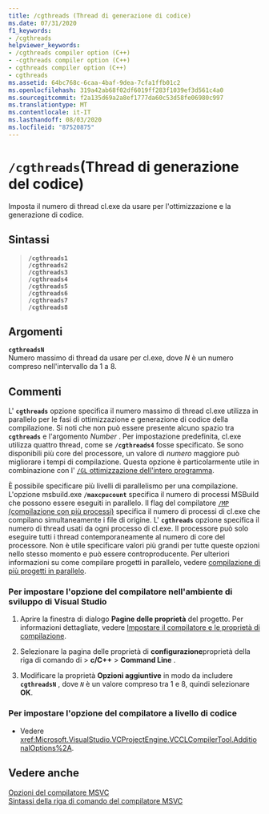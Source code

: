 ```yaml
---
title: /cgthreads (Thread di generazione di codice)
ms.date: 07/31/2020
f1_keywords:
- /cgthreads
helpviewer_keywords:
- /cgthreads compiler option (C++)
- -cgthreads compiler option (C++)
- cgthreads compiler option (C++)
- cgthreads
ms.assetid: 64bc768c-6caa-4baf-9dea-7cfa1ffb01c2
ms.openlocfilehash: 319a42ab68f02df6019ff283f1039ef3d561c4a0
ms.sourcegitcommit: f2a135d69a2a8ef1777da60c53d58fe06980c997
ms.translationtype: MT
ms.contentlocale: it-IT
ms.lasthandoff: 08/03/2020
ms.locfileid: "87520875"
---
```

# <a name="cgthreads-code-generation-threads"></a>`/cgthreads`(Thread di generazione del codice)

Imposta il numero di thread cl.exe da usare per l'ottimizzazione e la generazione di codice.

## <a name="syntax"></a>Sintassi

> **`/cgthreads1`**\
> **`/cgthreads2`**\
> **`/cgthreads3`**\
> **`/cgthreads4`**\
> **`/cgthreads5`**\
> **`/cgthreads6`**\
> **`/cgthreads7`**\
> **`/cgthreads8`**

## <a name="arguments"></a>Argomenti

**`cgthreadsN`**\
Numero massimo di thread da usare per cl.exe, dove *N* è un numero compreso nell'intervallo da 1 a 8.

## <a name="remarks"></a>Commenti

L' **`cgthreads`** opzione specifica il numero massimo di thread cl.exe utilizza in parallelo per le fasi di ottimizzazione e generazione di codice della compilazione. Si noti che non può essere presente alcuno spazio tra **`cgthreads`** e l'argomento *Number* . Per impostazione predefinita, cl.exe utilizza quattro thread, come se **`/cgthreads4`** fosse specificato. Se sono disponibili più core del processore, un valore di *numero* maggiore può migliorare i tempi di compilazione. Questa opzione è particolarmente utile in combinazione con l' [ `/GL` ottimizzazione dell'intero programma](gl-whole-program-optimization.md).

È possibile specificare più livelli di parallelismo per una compilazione. L'opzione msbuild.exe **`/maxcpucount`** specifica il numero di processi MSBuild che possono essere eseguiti in parallelo. Il flag del compilatore [ `/MP` (compilazione con più processi)](mp-build-with-multiple-processes.md) specifica il numero di processi di cl.exe che compilano simultaneamente i file di origine. L' **`cgthreads`** opzione specifica il numero di thread usati da ogni processo di cl.exe. Il processore può solo eseguire tutti i thread contemporaneamente al numero di core del processore. Non è utile specificare valori più grandi per tutte queste opzioni nello stesso momento e può essere controproducente. Per ulteriori informazioni su come compilare progetti in parallelo, vedere [compilazione di più progetti in parallelo](/visualstudio/msbuild/building-multiple-projects-in-parallel-with-msbuild).

### <a name="to-set-this-compiler-option-in-the-visual-studio-development-environment"></a>Per impostare l'opzione del compilatore nell'ambiente di sviluppo di Visual Studio

1. Aprire la finestra di dialogo **Pagine delle proprietà** del progetto. Per informazioni dettagliate, vedere [Impostare il compilatore e le proprietà di compilazione](../working-with-project-properties.md).

1. Selezionare la pagina delle proprietà di **configurazione**proprietà della riga di comando di  >  **c/C++**  >  **Command Line** .

1. Modificare la proprietà **Opzioni aggiuntive** in modo da includere **`cgthreadsN`** , dove *`N`* è un valore compreso tra 1 e 8, quindi selezionare **OK**.

### <a name="to-set-this-compiler-option-programmatically"></a>Per impostare l'opzione del compilatore a livello di codice

- Vedere <xref:Microsoft.VisualStudio.VCProjectEngine.VCCLCompilerTool.AdditionalOptions%2A>.

## <a name="see-also"></a>Vedere anche

[Opzioni del compilatore MSVC](compiler-options.md)<br/>
[Sintassi della riga di comando del compilatore MSVC](compiler-command-line-syntax.md)
